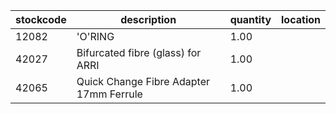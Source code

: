 |stockcode|description|quantity|location|
|---------|-----------|--------|--------|
|12082|'O'RING|1.00||
|42027|Bifurcated fibre (glass) for ARRI|1.00||
|42065|Quick Change Fibre Adapter 17mm Ferrule|1.00||
